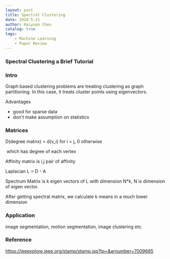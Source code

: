 ```yaml
---
layout: post
title: Spectral Clustering
date: 2018-5-21
author: Kaiyuan Chen
catalog: true
tags:
    - Machine Learning
    - Paper Review
---
```


### Spectral Clustering a Brief Tutorial 

### Intro

Graph based clustering problems are treating clustering as graph partitioning. In this case, it treats cluster points using eigenvectors. 

Advantages

* good for sparse data
* don't make assumption on statistics 

### Matrices 

D(degree matrix) = d(v_i) for i = j, 0 otherwise

​	which has degree of each vertex

Affinity matrix is i,j pair of affinity

Laplacian L = D - A

Spectrum Matrix is k eigen vectors of L with dimension N*k, N is dimension of eigen vector. 

After getting spectral matrix, we calculate k means in a much lower dimension

### Application

image segmentation, motion segmentation, image clustering etc.



### Reference

https://ieeexplore.ieee.org/stamp/stamp.jsp?tp=&arnumber=7009685